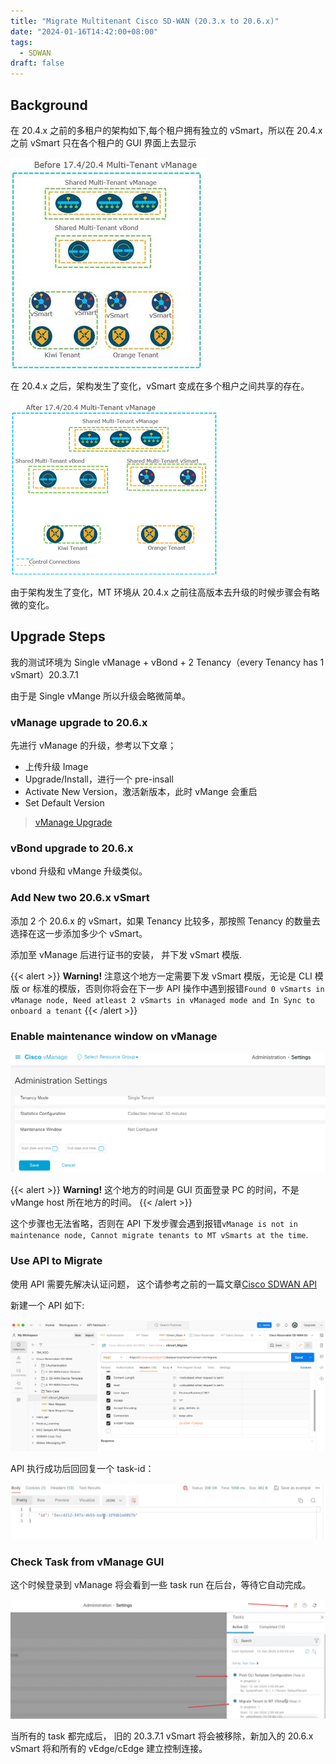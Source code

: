 ```yaml
---
title: "Migrate Multitenant Cisco SD-WAN (20.3.x to 20.6.x)"
date: "2024-01-16T14:42:00+08:00"
tags:
  - SDWAN
draft: false
---
```


## Background

在 20.4.x 之前的多租户的架构如下,每个租户拥有独立的 vSmart，所以在 20.4.x 之前 vSmart 只在各个租户的 GUI 界面上去显示

![Architecture of Multi-Tenancy pre 20.3.X versions](mt-arc-before-20_4.png)

在 20.4.x 之后，架构发生了变化，vSmart 变成在多个租户之间共享的存在。

![Architecture of Mult-Tenancy 20.4/17.4 version and later](mt-arc-after-20_4.png)

由于架构发生了变化，MT 环境从 20.4.x 之前往高版本去升级的时候步骤会有略微的变化。

## Upgrade Steps

我的测试环境为 Single vManage + vBond + 2 Tenancy（every Tenancy has 1 vSmart）20.3.7.1

由于是 Single vMange 所以升级会略微简单。

### vManage upgrade to 20.6.x

先进行 vManage 的升级，参考以下文章；

- 上传升级 Image
- Upgrade/Install，进行一个 pre-insall
- Activate New Version，激活新版本，此时 vMange 会重启
- Set Default Version

> [vManage Upgrade](https://www.cisco.com/c/zh_cn/support/docs/wan/dpt/220424-upgrade-sd-wan-controllers-with-the-use.html#toc-hId--1724275443)

### vBond upgrade to 20.6.x

vbond 升级和 vMange 升级类似。

### Add New two 20.6.x vSmart

添加 2 个 20.6.x 的 vSmart，如果 Tenancy 比较多，那按照 Tenancy 的数量去选择在这一步添加多少个 vSmart。

添加至 vManage 后进行证书的安装， 并下发 vSmart 模版.

{{< alert >}}
**Warning!** 注意这个地方一定需要下发 vSmart 模版，无论是 CLI 模版 or 标准的模版，否则你将会在下一步 API 操作中遇到报错`Found 0 vSmarts in vManage node, Need atleast 2 vSmarts in vManaged mode and In Sync to onboard a tenant`
{{< /alert >}}

### Enable maintenance window on vManage

![mw setup on vManage](mw-setup.png)

{{< alert >}}
**Warning!** 这个地方的时间是 GUI 页面登录 PC 的时间，不是 vMange host 所在地方的时间。
{{< /alert >}}

这个步骤也无法省略，否则在 API 下发步骤会遇到报错`vManage is not in maintenance node, Cannot migrate tenants to MT vSmarts at the time`.

### Use API to Migrate

使用 API 需要先解决认证问题， 这个请参考之前的一篇文章[Cisco SDWAN API](https://imxing.info/sdwan/cisco-sdwan-api/)

新建一个 API 如下:

![migrate API](migrate-api.png)

API 执行成功后回回复一个 task-id：

![migrate task](migrate-task.png)

### Check Task from vManage GUI

这个时候登录到 vManage 将会看到一些 task run 在后台，等待它自动完成。

![monitor Task](monitor-task.png)

当所有的 task 都完成后， 旧的 20.3.7.1 vSmart 将会被移除，新加入的 20.6.x vSmart 将和所有的 vEdge/cEdge 建立控制连接。
